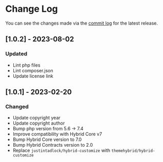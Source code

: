 # Change Log

You can see the changes made via the [commit log](https://github.com/themehybrid/hybrid-customize/commits/master) for the latest release.

## [1.0.2] - 2023-08-02

### Updated

- Lint php files
- Lint composer.json
- Update license link

## [1.0.1] - 2023-02-20

### Changed

- Update copyright year
- Update copyright author
- Bump php version from 5.6 -> 7.4
- Improve compatibility with Hybrid Core v7
- Bump Hybrid Core version to 7.0
- Bump Hybrid Contracts version to 2.0
- Replace `justintadlock/hybrid-customize` with `themehybrid/hybrid-customize`
